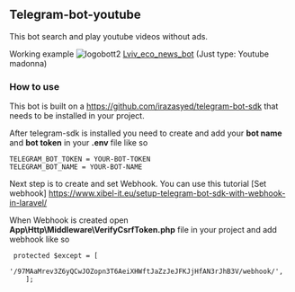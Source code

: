 ## Telegram-bot-youtube
This bot search and play youtube videos without ads.

Working example ![logobott2](https://vap.in.ua/storage/app/public/logobott2.png)   [Lviv_eco_news_bot](https://t.me/VapInUaBot) (Just type: Youtube madonna)

### How to use
This bot is built on a https://github.com/irazasyed/telegram-bot-sdk that needs to be installed in your project.

After telegram-sdk is installed you need to create and add your **bot name** and **bot token** in your **.env** file like so
```
TELEGRAM_BOT_TOKEN = YOUR-BOT-TOKEN
TELEGRAM_BOT_NAME = YOUR-BOT-NAME
```

Next step is to create and set Webhook. You can use this tutorial [Set webhook] https://www.xibel-it.eu/setup-telegram-bot-sdk-with-webhook-in-laravel/

When Webhook is created open **App\Http\Middleware\VerifyCsrfToken.php** file in your project and add webhook like so
```
 protected $except = [
        '/97MAaMrev3Z6yQCwJOZopn3T6AeiXHWftJaZzJeJFKJjHfAN3rJhB3V/webhook/',
    ];
```

